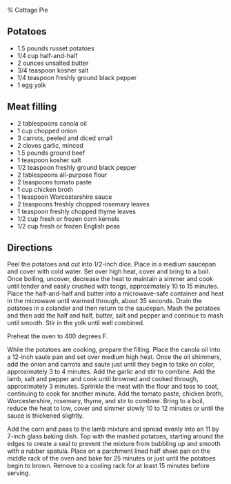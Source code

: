 % Cottage Pie

Potatoes
--------

* 1.5 pounds russet potatoes  
* 1/4 cup half-and-half  
* 2 ounces unsalted butter  
* 3/4 teaspoon kosher salt  
* 1/4 teaspoon freshly ground black pepper  
* 1 egg yolk

Meat filling
------------

* 2 tablespoons canola oil  
* 1 cup chopped onion  
* 3 carrots, peeled and diced small  
* 2 cloves garlic, minced  
* 1.5 pounds ground beef  
* 1 teaspoon kosher salt  
* 1/2 teaspoon freshly ground black pepper  
* 2 tablespoons all-purpose flour  
* 2 teaspoons tomato paste  
* 1 cup chicken broth  
* 1 teaspoon Worcestershire sauce  
* 2 teaspoons freshly chopped rosemary leaves  
* 1 teaspoon freshly chopped thyme leaves  
* 1/2 cup fresh or frozen corn kernels  
* 1/2 cup fresh or frozen English peas

Directions
----------

Peel the potatoes and cut into 1/2-inch dice. Place in a medium saucepan
and cover with cold water. Set over high heat, cover and bring to a
boil. Once boiling, uncover, decrease the heat to maintain a simmer and
cook until tender and easily crushed with tongs, approximately 10 to 15
minutes. Place the half-and-half and butter into a microwave-safe
container and heat in the microwave until warmed through, about 35
seconds. Drain the potatoes in a colander and then return to the
saucepan. Mash the potatoes and then add the half and half, butter, salt
and pepper and continue to mash until smooth. Stir in the yolk until
well combined.

Preheat the oven to 400 degrees F.

While the potatoes are cooking, prepare the filling. Place the canola
oil into a 12-inch saute pan and set over medium high heat. Once the oil
shimmers, add the onion and carrots and saute just until they begin to
take on color, approximately 3 to 4 minutes. Add the garlic and stir to
combine. Add the lamb, salt and pepper and cook until browned and cooked
through, approximately 3 minutes. Sprinkle the meat with the flour and
toss to coat, continuing to cook for another minute. Add the tomato
paste, chicken broth, Worcestershire, rosemary, thyme, and stir to
combine. Bring to a boil, reduce the heat to low, cover and simmer
slowly 10 to 12 minutes or until the sauce is thickened slightly.

Add the corn and peas to the lamb mixture and spread evenly into an 11
by 7-inch glass baking dish. Top with the mashed potatoes, starting
around the edges to create a seal to prevent the mixture from bubbling
up and smooth with a rubber spatula. Place on a parchment lined half
sheet pan on the middle rack of the oven and bake for 25 minutes or just
until the potatoes begin to brown. Remove to a cooling rack for at least
15 minutes before serving.
